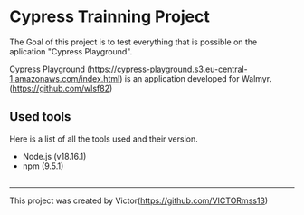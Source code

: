 # Cypress Trainning Project 

The Goal of this project is to test everything that is possible on the aplication "Cypress Playground".

Cypress Playground (https://cypress-playground.s3.eu-central-1.amazonaws.com/index.html) is an application developed for Walmyr.(https://github.com/wlsf82)

## Used tools 

Here is a list of all the tools used and their version.

- Node.js (v18.16.1)
- npm (9.5.1)

## 

---- 
This project was created by Victor(https://github.com/VICTORmss13)
